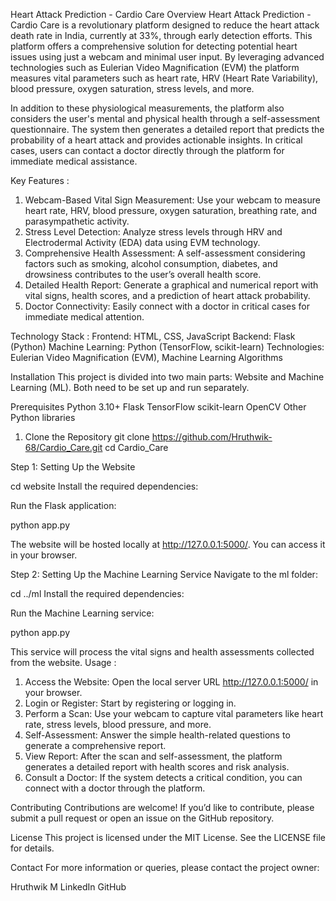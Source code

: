 Heart Attack Prediction - Cardio Care
Overview
Heart Attack Prediction - Cardio Care is a revolutionary platform designed to reduce the heart attack death rate in India, currently at 33%, through early detection efforts. This platform offers a comprehensive solution for detecting potential heart issues using just a webcam and minimal user input. By leveraging advanced technologies such as Eulerian Video Magnification (EVM)  the platform measures vital parameters such as heart rate, HRV (Heart Rate Variability), blood pressure, oxygen saturation, stress levels, and more.

In addition to these physiological measurements, the platform also considers the user's mental and physical health through a self-assessment questionnaire. The system then generates a detailed report that predicts the probability of a heart attack and provides actionable insights. In critical cases, users can contact a doctor directly through the platform for immediate medical assistance.

Key Features :
1. Webcam-Based Vital Sign Measurement: Use your webcam to measure heart rate, HRV, blood pressure, oxygen saturation, breathing rate, and parasympathetic activity.
2. Stress Level Detection: Analyze stress levels through HRV and Electrodermal Activity (EDA) data using EVM technology.
3. Comprehensive Health Assessment: A self-assessment considering factors such as smoking, alcohol consumption, diabetes, and drowsiness contributes to the user’s overall health score.
4. Detailed Health Report: Generate a graphical and numerical report with vital signs, health scores, and a prediction of heart attack probability.
5. Doctor Connectivity: Easily connect with a doctor in critical cases for immediate medical attention.

Technology Stack :
Frontend: HTML, CSS, JavaScript
Backend: Flask (Python)
Machine Learning: Python (TensorFlow, scikit-learn)
Technologies: Eulerian Video Magnification (EVM), Machine Learning Algorithms

Installation
This project is divided into two main parts: Website and Machine Learning (ML). Both need to be set up and run separately.

Prerequisites
Python 3.10+
Flask
TensorFlow
scikit-learn
OpenCV
Other Python libraries 


1. Clone the Repository
git clone https://github.com/Hruthwik-68/Cardio_Care.git
cd Cardio_Care

Step 1: Setting Up the Website

cd website
Install the required dependencies:

Run the Flask application:

python app.py

The website will be hosted locally at http://127.0.0.1:5000/. You can access it in your browser.

Step 2: Setting Up the Machine Learning Service
Navigate to the ml folder:

cd ../ml
Install the required dependencies:

Run the Machine Learning service:

python app.py

This service will process the vital signs and health assessments collected from the website.
Usage : 
1. Access the Website: Open the local server URL http://127.0.0.1:5000/ in your browser.
2. Login or Register: Start by registering or logging in.
3. Perform a Scan: Use your webcam to capture vital parameters like heart rate, stress levels, blood pressure, and more.
4. Self-Assessment: Answer the simple health-related questions to generate a comprehensive report.
5. View Report: After the scan and self-assessment, the platform generates a detailed report with health scores and risk analysis.
6. Consult a Doctor: If the system detects a critical condition, you can connect with a doctor through the platform.

Contributing
Contributions are welcome! If you’d like to contribute, please submit a pull request or open an issue on the GitHub repository.

License
This project is licensed under the MIT License. See the LICENSE file for details.

Contact
For more information or queries, please contact the project owner:

Hruthwik M
LinkedIn
GitHub
